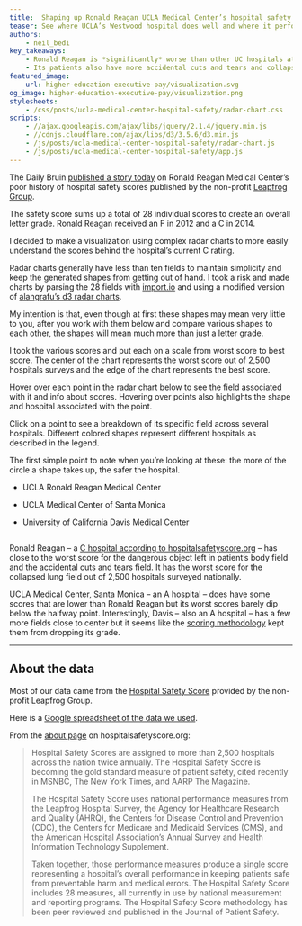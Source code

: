 ```yaml
---
title:  Shaping up Ronald Reagan UCLA Medical Center’s hospital safety score
teaser: See where UCLA’s Westwood hospital does well and where it performs poorly
authors:
    - neil_bedi
key_takeaways:
    - Ronald Reagan is *significantly* worse than other UC hospitals at leaving dangerous objects in patients' bodies.
    - Its patients also have more accidental cuts and tears and collapsed lungs after discharge than UCLA's Medical Center in Santa Monica or UC Davis' medical center.
featured_image:
    url: higher-education-executive-pay/visualization.svg
og_image: higher-education-executive-pay/visualization.png
stylesheets:
    - /css/posts/ucla-medical-center-hospital-safety/radar-chart.css
scripts:
    - //ajax.googleapis.com/ajax/libs/jquery/2.1.4/jquery.min.js
    - //cdnjs.cloudflare.com/ajax/libs/d3/3.5.6/d3.min.js
    - /js/posts/ucla-medical-center-hospital-safety/radar-chart.js
    - /js/posts/ucla-medical-center-hospital-safety/app.js
---
```

The Daily Bruin [published a story today](http://dailybruin.com/2015/03/09/patient-safety-scores-low-at-ronald-reagan-ucla-medical-center/) on Ronald Reagan Medical Center’s poor history of hospital safety scores published by the non-profit [Leapfrog Group](http://www.hospitalsafetyscore.org/).

The safety score sums up a total of 28 individual scores to create an overall letter grade. Ronald Reagan received an F in 2012 and a C in 2014.

I decided to make a visualization using complex radar charts to more easily understand the scores behind the hospital’s current C rating.

Radar charts generally have less than ten fields to maintain simplicity and keep the generated shapes from getting out of hand. I took a risk and made charts by parsing the 28 fields with [import.io](https://import.io/) and using a modified version of [alangrafu’s d3 radar charts](https://github.com/alangrafu/radar-chart-d3).

My intention is that, even though at first these shapes may mean very little to you, after you work with them below and compare various shapes to each other, the shapes will mean much more than just a letter grade.

I took the various scores and put each on a scale from worst score to best score. The center of the chart represents the worst score out of 2,500 hospitals surveys and the edge of the chart represents the best score.

Hover over each point in the radar chart below to see the field associated with it and info about scores. Hovering over points also highlights the shape and hospital associated with the point.

Click on a point to see a breakdown of its specific field across several hospitals. Different colored shapes represent different hospitals as described in the legend.

The first simple point to note when you’re looking at these: the more of the circle a shape takes up, the safer the hospital.

<div id="visualization" class="viz">
    <div class="legend">
        <ul>
            <li>
                <div class="blue"></div>
                <p>UCLA Ronald Reagan Medical Center</p>
            </li>
            <li>
                <div class="orange"></div>
                <p>UCLA Medical Center of Santa Monica</p>
            </li>
            <li>
                <div class="green"></div>
                <p>University of California Davis Medical Center</p>
            </li>
        </ul>
    </div>
    <div id="chart-container"></div>
    <div id="field-desc">
        <h2 class="desc-title"></h2>
        <div class="scores"></div>
        <div class="measure-desc"></div>
    </div>
</div>

Ronald Reagan – a [C hospital according to hospitalsafetyscore.org](http://www.hospitalsafetyscore.org/h/university-of-california-ronald-reagan-ucla-medical-center) – has close to the worst score for the dangerous object left in patient’s body field and the accidental cuts and tears field. It has the worst score for the collapsed lung field out of 2,500 hospitals surveyed nationally.

UCLA Medical Center, Santa Monica – an A hospital – does have some scores that are lower than Ronald Reagan but its worst scores barely dip below the halfway point. Interestingly, Davis – also an A hospital – has a few more fields close to center but it seems like the [scoring methodology](http://www.hospitalsafetyscore.org/media/file/HospitalSafetyScore_ScoringMethodology_October2014_Final.pdf) kept them from dropping its grade.

---

## About the data

Most of our data came from the [Hospital Safety Score](http://www.hospitalsafetyscore.org/) provided by the non-profit Leapfrog Group.

Here is a [Google spreadsheet of the data we used](https://docs.google.com/spreadsheets/d/15kRHTQV7t2X7S36AdyYjpSgGeVFRzow8WMUCTfuim7E/edit?usp=sharing).

From the [about page](http://www.hospitalsafetyscore.org/your-hospitals-safety-score/about-the-score) on hospitalsafetyscore.org:

> Hospital Safety Scores are assigned to more than 2,500 hospitals across the nation twice annually. The Hospital Safety Score is becoming the gold standard measure of patient safety, cited recently in MSNBC, The New York Times, and AARP The Magazine.
>
> The Hospital Safety Score uses national performance measures from the Leapfrog Hospital Survey, the Agency for Healthcare Research and Quality (AHRQ), the Centers for Disease Control and Prevention (CDC), the Centers for Medicare and Medicaid Services (CMS), and the American Hospital Association’s Annual Survey and Health Information Technology Supplement.
>
> Taken together, those performance measures produce a single score representing a hospital’s overall performance in keeping patients safe from preventable harm and medical errors. The Hospital Safety Score includes 28 measures, all currently in use by national measurement and reporting programs. The Hospital Safety Score methodology has been peer reviewed and published in the Journal of Patient Safety.
